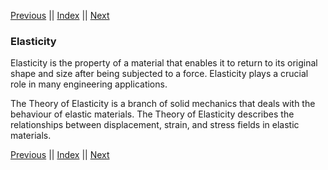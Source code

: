 [Previous](StressField.md) || [Index](../../index.md) || [Next](ConstitutiveRelations.md)

### Elasticity

Elasticity is the property of a material that enables it to return to its
original shape and size after being subjected to a force. Elasticity plays a crucial role in many engineering applications.

The Theory of Elasticity is a branch of solid mechanics that deals with the
behaviour of elastic materials.  The Theory of Elasticity describes the
relationships between displacement, strain, and stress fields in elastic
materials.

[Previous](StressField.md) || [Index](../../index.md) || [Next](ConstitutiveRelations.md)
